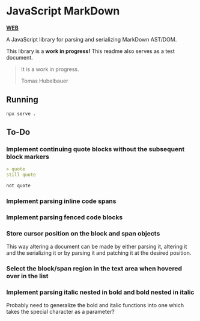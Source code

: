 # JavaScript MarkDown

[**WEB**](https://tomashubelbauer.github.io/js-markdown)

A JavaScript library for parsing and serializing MarkDown AST/DOM.

This library is a **work in progress!**
This readme also serves as a test document.

> It is a work in progress.
> 
> Tomas Hubelbauer

## Running

`npx serve .`

## To-Do

### Implement continuing quote blocks without the subsequent block markers

```md
> quote
still quote

not quote
```

### Implement parsing inline code spans

### Implement parsing fenced code blocks

### Store cursor position on the block and span objects

This way altering a document can be made by either parsing it, altering it and
the serializing it or by parsing it and patching it at the desired position.

### Select the block/span region in the text area when hovered over in the list

### Implement parsing italic nested in bold and bold nested in italic

Probably need to generalize the bold and italic functions into one which takes
the special character as a parameter?
